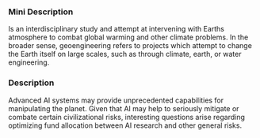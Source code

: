 ### Mini Description

Is an interdisciplinary study and attempt at intervening with Earths atmosphere to combat global warming and other climate problems. In the broader sense, geoengineering refers to projects which attempt to change the Earth itself on large scales, such as through climate, earth, or water engineering.

### Description

Advanced AI systems may provide unprecedented capabilities for manipulating the planet. Given that AI may help to seriously mitigate or combate certain civilizational risks, interesting questions arise regarding optimizing fund allocation between AI research and other general risks.
